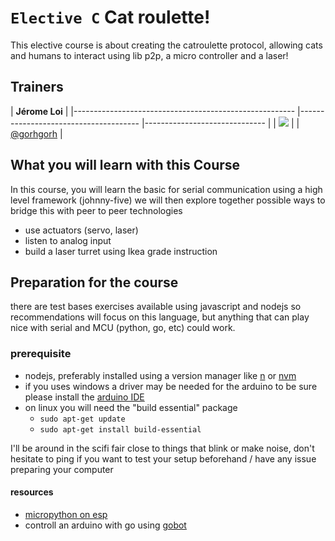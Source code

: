 # `Elective C` Cat roulette!

This elective course is about creating the catroulette protocol, allowing cats and humans to interact using lib p2p, a micro controller and a laser!  

## Trainers

| **Jérome Loi**                                                       	|
|-------------------------------------------------------	|--------------------------------------	|------------------------------	|
| ![](https://avatars3.githubusercontent.com/u/288803)                  	|
| [@gorhgorh](https://github.com/gorhgorh/)                         	|



## What you will learn with this Course

In this course, you will learn the basic for serial communication using a high level framework (johnny-five) we will then explore together possible ways to bridge this with peer to peer technologies

- use actuators (servo, laser)
- listen to analog input
- build a laser turret using Ikea grade instruction

## Preparation for the course

there are test bases exercises available using javascript and nodejs so recommendations will focus on this language, but anything that can play nice with serial and MCU (python,  go, etc) could work.

### prerequisite
- nodejs, preferably installed using a version manager like [n](https://github.com/tj/n) or [nvm](https://github.com/nvm-sh/nvm)
- if you uses windows a driver may be needed for the arduino to be sure please install the [arduino IDE](https://www.arduino.cc/en/Guide/windows)
- on linux you will need the "build essential" package
	- ```sudo apt-get update```
   - ```sudo apt-get install build-essential```

I'll be around in the scifi fair close to things that blink or make noise, don't hesitate to ping if you want to test your setup beforehand / have any issue preparing your computer

#### resources
   - [micropython on esp](https://docs.micropython.org/en/latest/esp8266/tutorial/intro.html)
   - controll an arduino with go using [gobot](https://gobot.io/documentation/platforms/arduino/)
